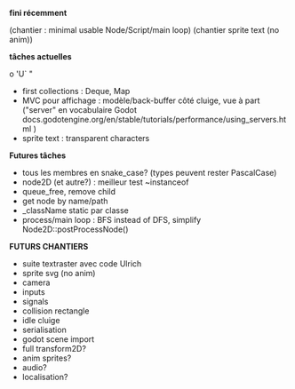 **fini récemment**

(chantier : minimal usable Node/Script/main loop)
(chantier sprite text (no anim))


**tâches actuelles** 

 o
'U`
 "   
- first collections : Deque, Map
- MVC pour affichage : modèle/back-buffer côté cluige, vue à part ("server" en vocabulaire Godot docs.godotengine.org/en/stable/tutorials/performance/using_servers.html )
- sprite text : transparent characters


**Futures tâches**

- tous les membres en snake_case? (types peuvent rester PascalCase)
- node2D (et autre?) : meilleur test ~instanceof
- queue_free, remove child
- get node by name/path
- _className static par classe
- process/main loop : BFS instead of DFS, simplify Node2D::postProcessNode()



**FUTURS CHANTIERS**

- suite textraster avec code Ulrich
- sprite svg (no anim)
- camera
- inputs
- signals
- collision rectangle
- idle cluige
- serialisation
- godot scene import
- full transform2D?
- anim sprites?
- audio?
- localisation?

